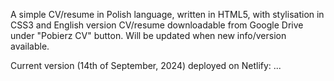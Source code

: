 A simple CV/resume in Polish language, written in HTML5, with stylisation in CSS3 and English version CV/resume downloadable from Google Drive under "Pobierz CV" button.
Will be updated when new info/version available.

Current version (14th of September, 2024) deployed on Netlify: ...
